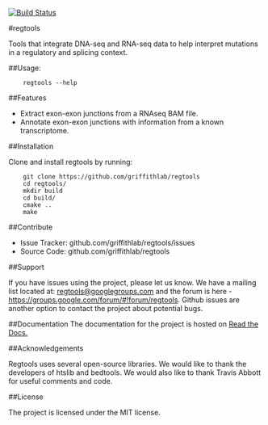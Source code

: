 [![Build Status](https://travis-ci.org/griffithlab/regtools.svg?branch=master)](https://travis-ci.org/griffithlab/regtools)

#regtools

Tools that integrate DNA-seq and RNA-seq data to help interpret mutations
in a regulatory and splicing context.

##Usage:

```
    regtools --help
```

##Features

- Extract exon-exon junctions from a RNAseq BAM file.
- Annotate exon-exon junctions with information from a known transcriptome.

##Installation

Clone and install regtools by running:
```
    git clone https://github.com/griffithlab/regtools
    cd regtools/
    mkdir build
    cd build/
    cmake ..
    make
```

##Contribute

- Issue Tracker: github.com/griffithlab/regtools/issues
- Source Code: github.com/griffithlab/regtools

##Support

If you have issues using the project, please let us know.
We have a mailing list located at: regtools@googlegroups.com and the
forum is here - https://groups.google.com/forum/#!forum/regtools.
Github issues are another option to contact the project about
potential bugs.

##Documentation
The documentation for the project is hosted on
[Read the Docs.](https://regtools.readthedocs.org/en/latest/)

##Acknowledgements

Regtools uses several open-source libraries. We would like to thank the
developers of htslib and bedtools. We would also like to thank Travis Abbott for
useful comments and code.

##License

The project is licensed under the MIT license.
